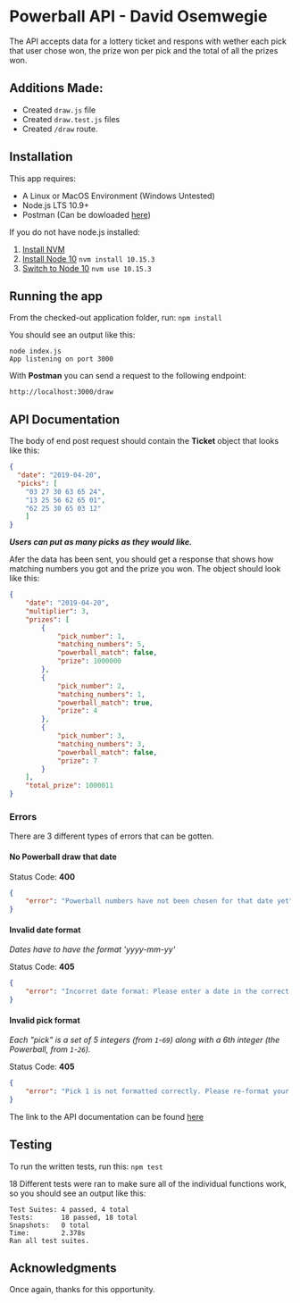# Powerball API - David Osemwegie

The API accepts data for a lottery ticket and respons with wether each pick that user chose won, the prize won per pick and the total of all the prizes won.

## Additions Made:
- Created `draw.js` file
- Created `draw.test.js` files
- Created `/draw` route.

## Installation
This app requires:

- A Linux or MacOS Environment (Windows Untested)
- Node.js LTS 10.9+
- Postman (Can be dowloaded [here](https://www.getpostman.com/))

If you do not have node.js installed: 
  1. [Install NVM](https://github.com/creationix/nvm#installation)
  2. [Install Node 10](https://github.com/creationix/nvm#usage) `nvm install 10.15.3`
  3. [Switch to Node 10](https://github.com/creationix/nvm#usage) `nvm use 10.15.3`

## Running the app

From the checked-out application folder, run:
`npm install`

You should see an output like this:
```
node index.js
App listening on port 3000
```

With **Postman** you can send a request to the following endpoint:

`http://localhost:3000/draw`

## API Documentation

The body of end post request should contain the **Ticket** object that looks like this:
```json
{
  "date": "2019-04-20",
  "picks": [
    "03 27 30 63 65 24", 
    "13 25 56 62 65 01", 
    "62 25 30 65 03 12"
    ]
}
```
***Users can put as many picks as they would like.***

Afer the data has been sent, you should get a response that shows how matching numbers you got and the prize you won. The object should look like this:
```json
{
    "date": "2019-04-20",
    "multiplier": 3,
    "prizes": [
        {
            "pick_number": 1,
            "matching_numbers": 5,
            "powerball_match": false,
            "prize": 1000000
        },
        {
            "pick_number": 2,
            "matching_numbers": 1,
            "powerball_match": true,
            "prize": 4
        },
        {
            "pick_number": 3,
            "matching_numbers": 3,
            "powerball_match": false,
            "prize": 7
        }
    ],
    "total_prize": 1000011
}
```
### Errors
There are 3 different types of errors that can be gotten.

#### No Powerball draw that date
Status Code: **400**
```json
{
    "error": "Powerball numbers have not been chosen for that date yet"
}
```

#### Invalid date format
*Dates have to have the format 'yyyy-mm-yy'*

Status Code: **405**
```json
{
    "error": "Incorret date format: Please enter a date in the correct format: yyyy-mm-dd"
}
```

#### Invalid pick format
*Each "pick" is a set of 5 integers (from `1`-`69`) along with a 6th integer (the Powerball, from `1`-`26`).*

Status Code: **405**
```json
{
    "error": "Pick 1 is not formatted correctly. Please re-format your picks: '## ## ## ## ## aa'. '##' must be less then 69 and 'aa' must be less then 26."
}
```

The link to the API documentation can be found [here](https://app.swaggerhub.com/apis-docs/David31/powerball/1.0.0-oas3) 

## Testing
To run the written tests, run this:
`npm test`

18 Different tests were ran to make sure all of the individual functions work, so you should see an output like this:
```
Test Suites: 4 passed, 4 total
Tests:       18 passed, 18 total
Snapshots:   0 total
Time:        2.378s
Ran all test suites.
```

## Acknowledgments
Once again, thanks for this opportunity.